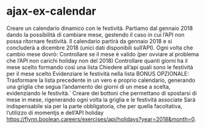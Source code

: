 # ajax-ex-calendar
Creare un calendario dinamico con le festività. Partiamo dal gennaio 2018 dando la possibilità di cambiare mese, gestendo il caso in cui l’API non possa ritornare festività. Il calendario partirà da gennaio 2018 e si concluderà a dicembre 2018 (unici dati disponibili sull’API).
Ogni volta che cambio mese dovrò:
Controllare se il mese è valido (per ovviare al problema che l’API non carichi holiday non del 2018)
Controllare quanti giorni ha il mese scelto formando così una lista
Chiedere all’api quali sono le festività per il mese scelto
Evidenziare le festività nella lista
BONUS OPZIONALE:
Trasformare la lista precedente in un vero e proprio calendario, generando una griglia che segua l’andamento dei giorni di un mese a scelta, evidenziando le festività.`
Creare dei bottoni che permettano di spostarsi di mese in mese, rigenerando ogni volta la griglia e le festività associate
Sarà indispensabile sia per la parte obbligatoria, che per quella facoltativa, l’utilizzo di momentjs e dell’API holiday https://flynn.boolean.careers/exercises/api/holidays?year=2018&month=0.
